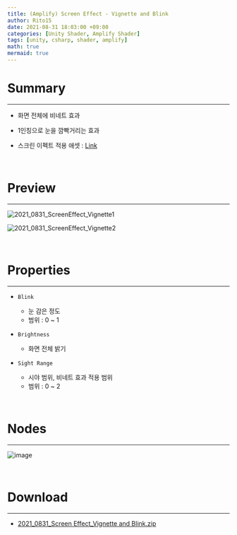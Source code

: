 ```yaml
---
title: (Amplify) Screen Effect - Vignette and Blink
author: Rito15
date: 2021-08-31 18:03:00 +09:00
categories: [Unity Shader, Amplify Shader]
tags: [unity, csharp, shader, amplify]
math: true
mermaid: true
---
```


# Summary
---
- 화면 전체에 비네트 효과

- 1인칭으로 눈을 깜빡거리는 효과

- 스크린 이펙트 적용 애셋 : [Link](https://rito15.github.io/posts/unity-screen-effect-controller/)

<br>



# Preview
---

![2021_0831_ScreenEffect_Vignette1](https://user-images.githubusercontent.com/42164422/131477638-d6fbf5d9-81f5-4137-bf45-6138347109ff.gif)

![2021_0831_ScreenEffect_Vignette2](https://user-images.githubusercontent.com/42164422/131477642-49f56844-be42-45a9-84be-21032d006b6c.gif)

<br>



# Properties
---

- `Blink`
  - 눈 감은 정도
  - 범위 : 0 ~ 1

- `Brightness`
  - 화면 전체 밝기

- `Sight Range`
  - 시야 범위, 비네트 효과 적용 범위
  - 범위 : 0 ~ 2


<br>



# Nodes
---

![image](https://user-images.githubusercontent.com/42164422/131476982-2eae430c-f530-43b9-bfe7-367d0542751e.png)

<br>



# Download
---
- [2021_0831_Screen Effect_Vignette and Blink.zip](https://github.com/rito15/Images/files/7082782/2021_0831_Screen.Effect_Vignette.and.Blink.zip)


